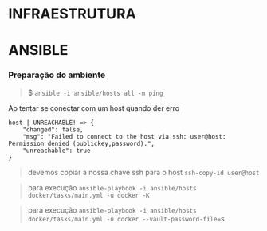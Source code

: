 # INFRAESTRUTURA


# ANSIBLE

### Preparação do ambiente

> $ `ansible -i ansible/hosts all -m ping`


Ao tentar se conectar com um host quando der erro

```
host | UNREACHABLE! => {
    "changed": false,
    "msg": "Failed to connect to the host via ssh: user@host: Permission denied (publickey,password).",
    "unreachable": true
}

```

> devemos copiar a nossa chave ssh para o host
`ssh-copy-id user@host`



> para execução `ansible-playbook -i ansible/hosts docker/tasks/main.yml -u docker -K`




> para execução `ansible-playbook -i ansible/hosts docker/tasks/main.yml -u docker --vault-password-file=`s